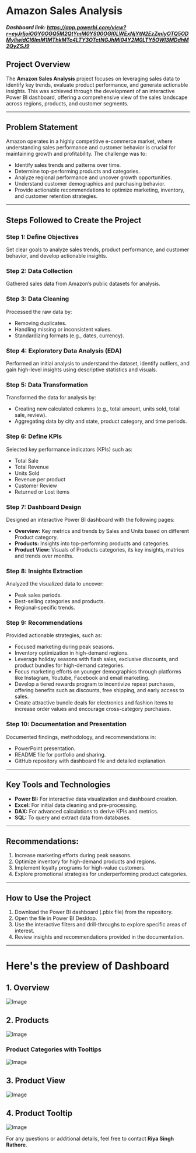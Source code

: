 # Amazon Sales Analysis
##### Dashboard link: https://app.powerbi.com/view?r=eyJrIjoiOGY0OGQ5M2QtYmM0YS00OGI0LWExNjYtN2EzZmIyOTQ5ODMyIiwidCI6ImM1MThkMTc4LTY3OTctNGJhMi04Y2M0LTY5OWI3MDdhM2QyZSJ9

## Project Overview
The **Amazon Sales Analysis** project focuses on leveraging sales data to identify key trends, evaluate product performance, and generate actionable insights. This was achieved through the development of an interactive Power BI dashboard, offering a comprehensive view of the sales landscape across regions, products, and customer segments.

---

## Problem Statement
Amazon operates in a highly competitive e-commerce market, where understanding sales performance and customer behavior is crucial for maintaining growth and profitability. The challenge was to:

- Identify sales trends and patterns over time.
- Determine top-performing products and categories.
- Analyze regional performance and uncover growth opportunities.
- Understand customer demographics and purchasing behavior.
- Provide actionable recommendations to optimize marketing, inventory, and customer retention strategies.

---

## Steps Followed to Create the Project

### Step 1: Define Objectives
Set clear goals to analyze sales trends, product performance, and customer behavior, and develop actionable insights.

### Step 2: Data Collection
Gathered sales data from Amazon’s public datasets for analysis.

### Step 3: Data Cleaning
Processed the raw data by:
- Removing duplicates.
- Handling missing or inconsistent values.
- Standardizing formats (e.g., dates, currency).

### Step 4: Exploratory Data Analysis (EDA)
Performed an initial analysis to understand the dataset, identify outliers, and gain high-level insights using descriptive statistics and visuals.

### Step 5: Data Transformation
Transformed the data for analysis by:
- Creating new calculated columns (e.g., total amount, units sold, total sale, review).
- Aggregating data by city and state, product category, and time periods.

### Step 6: Define KPIs
Selected key performance indicators (KPIs) such as:
- Total Sale
- Total Revenue
- Units Sold
- Revenue per product
- Customer Review
- Returned or Lost items

### Step 7: Dashboard Design
Designed an interactive Power BI dashboard with the following pages:
- **Overview:** Key metrics and trends by Sales and Units based on different Product category.
- **Products:** Insights into top-performing products and categories.
- **Product View:** Visuals of Products categories, its key insights, matrics and trends over months.


### Step 8: Insights Extraction
Analyzed the visualized data to uncover:
- Peak sales periods.
- Best-selling categories and products.
- Regional-specific trends.

### Step 9: Recommendations
Provided actionable strategies, such as:
- Focused marketing during peak seasons.
- Inventory optimization in high-demand regions.
- Leverage holiday seasons with flash sales, exclusive discounts, and product bundles for high-demand categories.
- Focus marketing efforts on younger demographics through platforms like Instagram, Youtube, Facebook and email marketing.
- Develop a tiered rewards program to incentivize repeat purchases, offering benefits such as discounts, free shipping, and early access to sales.
- Create attractive bundle deals for electronics and fashion items to increase order values and encourage cross-category purchases.

### Step 10: Documentation and Presentation
Documented findings, methodology, and recommendations in:
- PowerPoint presentation.
- README file for portfolio and sharing.
- GitHub repository with dashboard file and detailed explanation.

---

## Key Tools and Technologies
- **Power BI:** For interactive data visualization and dashboard creation.
- **Excel:** For initial data cleaning and pre-processing.
- **DAX:** For advanced calculations to derive KPIs and metrics.
- **SQL:** To query and extract data from databases.

---


## Recommendations:
1. Increase marketing efforts during peak seasons.
2. Optimize inventory for high-demand products and regions.
3. Implement loyalty programs for high-value customers.
4. Explore promotional strategies for underperforming product categories.

---

## How to Use the Project
1. Download the Power BI dashboard (.pbix file) from the repository.
2. Open the file in Power BI Desktop.
3. Use the interactive filters and drill-throughs to explore specific areas of interest.
4. Review insights and recommendations provided in the documentation.

---
# Here's the preview of Dashboard
## 1. Overview
![Image](https://github.com/user-attachments/assets/e3b714a2-4847-4992-b362-821f6b1983cc)

## 2. Products
![Image](https://github.com/user-attachments/assets/0e6893bc-d7a0-4eee-8302-c0263eebb9cc)
### Product Categories with Tooltips
![Image](https://github.com/user-attachments/assets/67dd3780-166e-4961-a736-aad9368eab0c)

## 3. Product View
![Image](https://github.com/user-attachments/assets/3f19121a-d1bc-4c2a-b351-0c960e1f8fe1)

## 4. Product Tooltip
![Image](https://github.com/user-attachments/assets/92d58002-bbdc-40dd-b344-11d25b3c44f7)



For any questions or additional details, feel free to contact **Riya Singh Rathore**.

